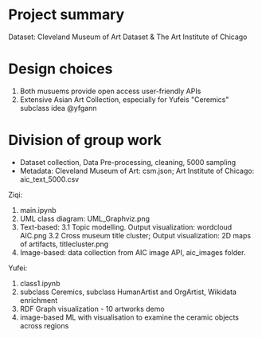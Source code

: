 # Project summary
Dataset: Cleveland Museum of Art Dataset & The Art Institute of Chicago


# Design choices
1. Both musuems provide open access user-friendly APIs
2. Extensive Asian Art Collection, especially for Yufeis "Ceremics" subclass idea @yfgann


# Division of group work
- Dataset collection, Data Pre-processing, cleaning, 5000 sampling
- Metadata: Cleveland Museum of Art: csm.json; Art Institute of Chicago: aic_text_5000.csv

Ziqi:
1. main.ipynb
2. UML class diagram: UML_Graphviz.png
3. Text-based: 
    3.1 Topic modelling. Output visualization: wordcloud AIC.png 
    3.2 Cross museum title cluster; Output visualization: 2D maps of artifacts, titlecluster.png
4. Image-based: data collection from AIC image API, aic_images folder.

   
Yufei:
1. class1.ipynb
2. subclass Ceremics, subclass HumanArtist and OrgArtist, Wikidata enrichment
4. RDF Graph visualization - 10 artworks demo
5. image-based ML with visualisation to examine the ceramic objects across regions

